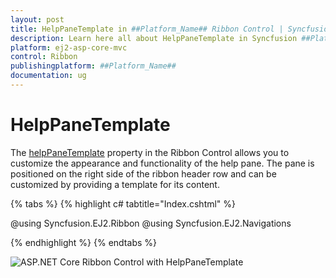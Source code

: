 ```yaml
---
layout: post
title: HelpPaneTemplate in ##Platform_Name## Ribbon Control | Syncfusion
description: Learn here all about HelpPaneTemplate in Syncfusion ##Platform_Name## Ribbon control of Syncfusion Essential JS 2 and more.
platform: ej2-asp-core-mvc
control: Ribbon
publishingplatform: ##Platform_Name##
documentation: ug
---
```


# HelpPaneTemplate

The [helpPaneTemplate](https://help.syncfusion.com/cr/aspnetcore-js2/syncfusion.ej2.ribbon.ribbon.html#Syncfusion_EJ2_Ribbon_Ribbon_HelpPaneTemplate) property in the Ribbon Control allows you to customize the appearance and functionality of the help pane. The pane is positioned on the right side of the ribbon header row and can be customized by providing a template for its content.

{% tabs %}
{% highlight c# tabtitle="Index.cshtml" %}

@using Syncfusion.EJ2.Ribbon
@using Syncfusion.EJ2.Navigations

<ejs-ribbon id="ribbon" helpPaneTemplate="#helpPaneTemplate">
    <e-ribbon-tabs>
        <e-ribbon-tab header="Home">
            <e-ribbon-groups>
                <e-ribbon-group header="Font">
                    <e-ribbon-collections>
                        <e-ribbon-collection>
                            <e-ribbon-items>
                                <e-ribbon-item type=Button>
                                    <e-ribbon-buttonsettings iconCss="e-icons e-cut" content="Cut"></e-ribbon-buttonsettings>
                                </e-ribbon-item>
                            </e-ribbon-items>
                        </e-ribbon-collection>
                    </e-ribbon-collections>
                </e-ribbon-group>
            </e-ribbon-groups>
        </e-ribbon-tab>
    </e-ribbon-tabs>
</ejs-ribbon>

<style>
    .action_btn{
        margin: 0px 5px;
        border: none;
        color: #ffffff;
        background-color: #0d6efd;
    }
</style>

<script type="text/x-jsrender" id="helpPaneTemplate">
    <button class="action_btn"><span id="undo" class="e-icons e-undo"></span> Undo </button>
    <button class="action_btn"><span id="redo" class="e-icons e-redo"></span> Redo </button>
</script>

{% endhighlight %}
{% endtabs %}

![ASP.NET Core Ribbon Control with HelpPaneTemplate](./images/helpPaneTemplate.png)